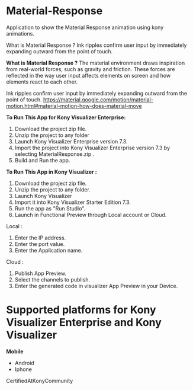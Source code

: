 # Material-Response
Application to show the Material Response animation using kony animations.

What is Material Response ? Ink ripples confirm user input by immediately expanding outward from the point of touch.

**What is Material Response ?**
The material environment draws inspiration from real-world forces, such as gravity and friction. These forces are reflected in the way user input affects elements on screen and how elements react to each other. 

Ink ripples confirm user input by immediately expanding outward from the point of touch.
https://material.google.com/motion/material-motion.html#material-motion-how-does-material-move

**To Run This App for Kony Visualizer Enterprise:**

1. Download the project zip file.
2. Unzip the project to any folder
3. Launch Kony Visualizer Enterprise version 7.3.
4. Import the project into Kony Visualizer Enterprise version 7.3 by selecting MaterialResponse.zip .
5. Build and Run the app.

**To Run This App in Kony Visualizer :**

1. Download the project zip file.
2. Unzip the project to any folder.
3. Launch Kony Visualizer
4. Import it into Kony Visualizer Starter Edition 7.3.
5. Run the app as "Run Studio".
6. Launch in Functional Preview through Local account or Cloud.

Local :

1. Enter the IP address.
2. Enter the port value.
3. Enter the Application name.

Cloud :

1. Publish App Preview.
2. Select the channels to publish.
3. Enter the generated code in visualizer App Preview in your Device.




# Supported platforms for Kony Visualizer Enterprise and Kony Visualizer
**Mobile**
 * Android
 * Iphone
 
CertifiedAtKonyCommunity


